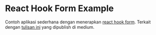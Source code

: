 # React Hook Form Example

Contoh aplikasi sederhana dengan menerapkan [react hook form](https://react-hook-form.com/get-started). Terkait dengan [tulisan ini](https://medium.com/@hegaelanda/menggunakan-react-hook-form-9030ca7b4761) yang dipublish di medium.
